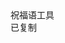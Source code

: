 <html lang="zh-CN">
<head>
  <meta charset="UTF-8">
  <meta name="viewport" content="width=device-width, initial-scale=1.0">
  <title>祝福语</title>
  <script src="https://cdn.tailwindcss.com"></script>
  <link href="https://cdn.jsdelivr.net/npm/font-awesome@4.7.0/css/font-awesome.min.css" rel="stylesheet">
  
  <script>
    tailwind.config = {
      theme: {
        extend: {
          colors: {
            primary: '#165DFF',
            success: '#00B42A',
            neutral: '#F5F7FA',
            'neutral-light': '#F9FAFB',
          },
          fontFamily: {
            inter: ['Inter', 'system-ui', 'sans-serif'],
          },
          boxShadow: {
            'micro': '0 1px 4px rgba(0,0,0,0.05)',
          },
          borderRadius: {
            'sm': '4px',
          }
        },
      }
    }
  </script>
  
  <style type="text/tailwindcss">
    body {
      overscroll-behavior: none;
    }
    .blessing-card {
      transition: transform 0.2s ease, box-shadow 0.2s ease;
    }
    .blessing-card:hover {
      transform: translateX(4px);
      box-shadow: 0 2px 8px rgba(22, 93, 255, 0.1);
    }
  </style>
</head>
<body class="font-inter bg-neutral-light min-h-screen">

  <main class="max-w-6xl mx-auto px-4 pb-12">
    <div class="grid grid-cols-1 gap-3" id="blessingContainer">
      <!-- 祝福语卡片动态生成 -->
    </div>
  </main>

  <footer class="bg-white border-t border-gray-200 py-3">
    <div class="text-center text-xs text-gray-500">
       祝福语工具     </div>
  </footer>

  <div id="toast" class="fixed bottom-6 left-1/2 transform -translate-x-1/2 bg-success text-white px-4 py-2 rounded-sm shadow-md opacity-0 transition-opacity duration-300">
    <i class="fa fa-check mr-1"></i>
    <span>已复制</span>
  </div>

  <script>
       const blessings = [
{id: 1, content: "流萤织梦晚风裁夏"},
{id: 2, content: "愿你夏日清凉舒爽"},
{id: 3, content: "冰镇西瓜甜透你心"},
{id: 4, content: "阳光灿烂笑容常伴"},
{id: 5, content: "树荫清风伴你左右"},
{id: 6, content: "冰棍汽水快乐无限"},
{id: 7, content: "海浪沙滩尽情欢笑"},
{id: 8, content: "向日葵般明媚向阳"},
{id: 9, content: "夏风送爽心情飞扬"},
{id: 10, content: "萤火虫点亮你夏夜"},
{id: 11, content: "所有美好都在盛夏奔向你"},
{id: 12, content: "暑气消散好运常驻"},
{id: 13, content: "清凉一夏自在无忧"},
{id: 14, content: "西瓜空调夏日标配"},
{id: 15, content: "泳池浪花畅快淋漓"},
{id: 16, content: "花香蝉鸣夏日悠长"},
{id: 17, content: "愿清凉海风常伴你左右"},
{id: 18, content: "树荫蝉鸣编织夏日乐章"},
{id: 19, content: "冰爽汽水冲走所有烦忧"},
{id: 20, content: "西瓜空调是夏天的真爱"},
{id: 21, content: "星空下畅聊夏夜无限长"},
{id: 22, content: "阳光海浪沙滩笑声飞扬"},
{id: 23, content: "晚风捎来远方的清凉问候"},
{id: 24, content: "所有美好故事都发生在夏天"},
{id: 25, content: "愿你拥有一个难忘的夏日"},
{id: 26, content: "空调房里冰西瓜快乐似神仙"},
{id: 27, content: "冰镇酸梅汤生津"},
{id: 28, content: "荷塘月色送清香"},
{id: 29, content: "晚风轻拂暑气消"},
{id: 30, content: "别院深深夏簟清"},
{id: 31, content: "石榴开遍透帘明"},
{id: 32, content: "荷花芳草垂杨渡"},
{id: 33, content: "荷风送香气"},
{id: 34, content: "竹露滴清响"},
{id: 35, content: "松阴一架半弓苔"},
{id: 36, content: "偶欲看书又懒开"},
{id: 37, content: "竹喧先觉雨"},
{id: 38, content: "山暗已闻雷"},
{id: 39, content: "银烛秋光冷画屏"},
{id: 40, content: "轻罗小扇扑流萤"},
{id: 41, content: "高柳蝉声咽"},
{id: 42, content: "深林鸟影稀"},
{id: 43, content: "雨过不知龙去处"},
{id: 44, content: "一池草色万蛙鸣"},
{id: 45, content: "江南仲夏天"},
{id: 46, content: "时雨下如川"},
{id: 47, content: "卢橘垂金蛋"},
{id: 48, content: "甘蕉吐白莲"},
{id: 49, content: "田家避暑月"},
{id: 50, content: "斗酒共谁欢"},
    ];

    // 渲染函数
    function renderBlessings() {
      const container = document.getElementById('blessingContainer');
      container.innerHTML = blessings.map(blessing => `
        <div class="blessing-card bg-white rounded-sm shadow-micro p-3">
          <div class="flex items-center mb-2">
            <div class="w-6 h-6 bg-primary/10 rounded-full flex items-center justify-center mr-2">
              <span class="text-primary font-semibold text-xs">${blessing.id}</span>
            </div>
            <p class="text-gray-800 text-xs ${blessing.content === '无' ? 'text-gray-400 italic' : ''}">
              ${blessing.content || '（无内容）'}
            </p>
          </div>
          <div class="flex justify-between items-center">
            <span class="text-xs text-gray-400">ID: ${blessing.id.toString().padStart(3, '0')}</span>

            <button class="copy-btn px-8 py-3 bg-primary text-white text-xs rounded-sm" data-id="${blessing.id}">
              <i class="fa fa-copy mr-0.5"></i> 复制
            </button>
          </div>
        </div>
      `).join('');

      // 绑定复制事件
      document.querySelectorAll('.copy-btn').forEach(btn => {
        btn.addEventListener('click', () => {
          const id = parseInt(btn.dataset.id);
          const content = blessings.find(b => b.id === id).content;
          if (content === '无') return showToast('无内容');
          navigator.clipboard.writeText(content).then(() => showToast());
        });
      });
    }

    
    // 初始化渲染
    document.addEventListener('DOMContentLoaded', renderBlessings);

    // 提示框
    function showToast(msg = '已复制') {
      const toast = document.getElementById('toast');
      toast.querySelector('span').textContent = msg;
      toast.classList.add('opacity-100');
      setTimeout(() => toast.classList.remove('opacity-100'), 1500);
    }
  </script>

    
